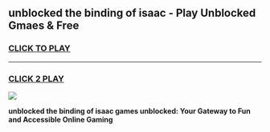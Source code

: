 
## unblocked the binding of isaac - Play Unblocked Gmaes & Free
<h3>
<a href="https://news.freeplayer.one?title=unblocked_the_binding_of_isaac&ref=16F">CLICK TO PLAY</a></h3>
<hr>

<h3>
<a href="https://news.freeplayer.one?title=unblocked_the_binding_of_isaac&ref=16F">CLICK 2 PLAY</a>
  
</h3>

<a href="https://news.freeplayer.one?title=unblocked_the_binding_of_isaac&ref=16F/"><img src="https://clearcache.store/games.png"></a>


**unblocked the binding of isaac games unblocked: Your Gateway to Fun and Accessible Online Gaming**

